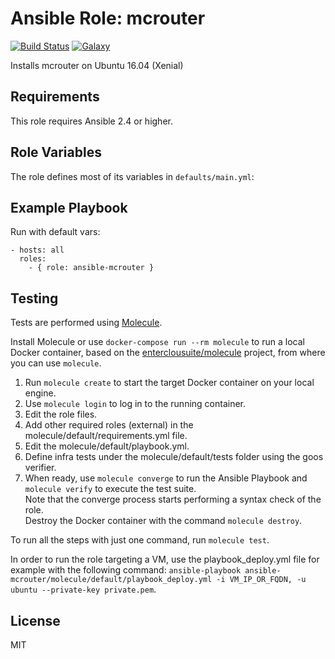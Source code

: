 Ansible Role: mcrouter 
======================================

[![Build Status](https://travis-ci.org/entercloudsuite/ansible-mcrouter-apt.svg?branch=master)](https://travis-ci.org/entercloudsuite/ansible-mcrouter-apt/builds/517989524#)
[![Galaxy](https://img.shields.io/badge/galaxy-entercloudsuite.ansible_mcrouter-blue.svg?style=flat-square)](https://galaxy.ansible.com/entercloudsuite/ansible_mcrouter)  

Installs mcrouter on Ubuntu 16.04 (Xenial)

## Requirements

This role requires Ansible 2.4 or higher.

## Role Variables

The role defines most of its variables in `defaults/main.yml`:

## Example Playbook

Run with default vars:

    - hosts: all
      roles:
        - { role: ansible-mcrouter }

## Testing

Tests are performed using [Molecule](http://molecule.readthedocs.org/en/latest/).

Install Molecule or use `docker-compose run --rm molecule` to run a local Docker container, based on the [enterclousuite/molecule](https://hub.docker.com/r/fminzoni/molecule/) project, from where you can use `molecule`.

1. Run `molecule create` to start the target Docker container on your local engine.  
2. Use `molecule login` to log in to the running container.  
3. Edit the role files.  
4. Add other required roles (external) in the molecule/default/requirements.yml file.  
5. Edit the molecule/default/playbook.yml.  
6. Define infra tests under the molecule/default/tests folder using the goos verifier.  
7. When ready, use `molecule converge` to run the Ansible Playbook and `molecule verify` to execute the test suite.  
Note that the converge process starts performing a syntax check of the role.  
Destroy the Docker container with the command `molecule destroy`.   

To run all the steps with just one command, run `molecule test`. 

In order to run the role targeting a VM, use the playbook_deploy.yml file for example with the following command: `ansible-playbook ansible-mcrouter/molecule/default/playbook_deploy.yml -i VM_IP_OR_FQDN, -u ubuntu --private-key private.pem`.  

## License

MIT
